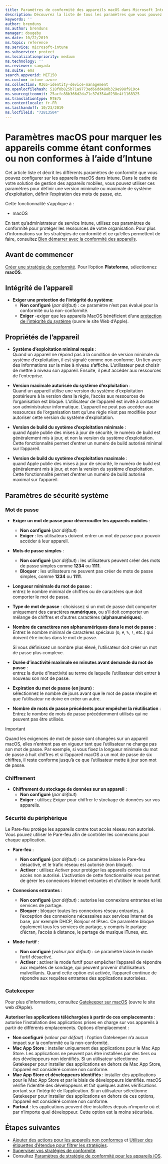 ```yaml
---
title: Paramètres de conformité des appareils macOS dans Microsoft Intune - Azure | Microsoft Docs
description: Découvrez la liste de tous les paramètres que vous pouvez utiliser lorsque vous configurez la conformité de vos appareils macOS dans Microsoft Intune. Exigez la protection de l’intégrité des systèmes Apple, définissez des restrictions de mot de passe, exigez un pare-feu, autorisez Gatekeeper, etc.
keywords: ''
author: brenduns
ms.author: brenduns
manager: dougeby
ms.date: 10/22/2019
ms.topic: reference
ms.service: microsoft-intune
ms.subservice: protect
ms.localizationpriority: medium
ms.technology: ''
ms.reviewer: samyada
ms.suite: ems
search.appverid: MET150
ms.custom: intune-azure
ms.collection: M365-identity-device-management
ms.openlocfilehash: 518f0b825b71a9773ed66dd480b329e998f919c4
ms.sourcegitcommit: 25acfc88b366d2da71c37d354a0238e4f1168325
ms.translationtype: MTE75
ms.contentlocale: fr-FR
ms.lasthandoff: 10/23/2019
ms.locfileid: "72813504"
---
```

# <a name="macos-settings-to-mark-devices-as-compliant-or-not-compliant-using-intune"></a>Paramètres macOS pour marquer les appareils comme étant conformes ou non conformes à l’aide d’Intune

Cet article liste et décrit les différents paramètres de conformité que vous pouvez configurer sur les appareils macOS dans Intune. Dans le cadre de votre solution de gestion des appareils mobiles, vous pouvez utiliser ces paramètres pour définir une version minimale ou maximale de système d’exploitation, définir l’expiration des mots de passe, etc.

Cette fonctionnalité s’applique à :

- macOS

En tant qu’administrateur de service Intune, utilisez ces paramètres de conformité pour protéger les ressources de votre organisation. Pour plus d’informations sur les stratégies de conformité et ce qu’elles permettent de faire, consultez [Bien démarrer avec la conformité des appareils](device-compliance-get-started.md).

## <a name="before-you-begin"></a>Avant de commencer

[Créer une stratégie de conformité](create-compliance-policy.md#create-the-policy). Pour l’option **Plateforme**, sélectionnez **macOS**.

## <a name="device-health"></a>Intégrité de l’appareil

- **Exiger une protection de l’intégrité du système**:  
  - **Non configuré** (*par défaut*) : ce paramètre n’est pas évalué pour la conformité ou la non-conformité.
  - **Exiger** -exiger que les appareils MacOS bénéficient d’une [protection de l’intégrité du système](https://support.apple.com/HT204899) (ouvre le site Web d’Apple).  

## <a name="device-properties"></a>Propriétés de l’appareil

- **Système d’exploitation minimal requis** :  
  Quand un appareil ne répond pas à la condition de version minimale du système d’exploitation, il est signalé comme non conforme. Un lien avec des informations sur la mise à niveau s’affiche. L’utilisateur peut choisir de mettre à niveau son appareil. Ensuite, il peut accéder aux ressources de l’entreprise.

- **Version maximale autorisée du système d’exploitation** :  
  Quand un appareil utilise une version du système d’exploitation postérieure à la version dans la règle, l’accès aux ressources de l’organisation est bloqué. L’utilisateur de l’appareil est invité à contacter son administrateur informatique. L’appareil ne peut pas accéder aux ressources de l’organisation tant qu’une règle n’est pas modifiée pour autoriser cette version du système d’exploitation.

- **Version de build du système d’exploitation minimale** :  
  quand Apple publie des mises à jour de sécurité, le numéro de build est généralement mis à jour, et non la version du système d’exploitation. Cette fonctionnalité permet d’entrer un numéro de build autorisé minimal sur l’appareil.

- **Version de build du système d’exploitation maximale** :  
  quand Apple publie des mises à jour de sécurité, le numéro de build est généralement mis à jour, et non la version du système d’exploitation. Cette fonctionnalité permet d’entrer un numéro de build autorisé maximal sur l’appareil.

## <a name="system-security-settings"></a>Paramètres de sécurité système

### <a name="password"></a>Mot de passe

- **Exiger un mot de passe pour déverrouiller les appareils mobiles** :  
  - **Non configuré** (*par défaut*)
  - **Exiger** : les utilisateurs doivent entrer un mot de passe pour pouvoir accéder à leur appareil.

- **Mots de passe simples** :  
  - **Non configuré** (*par défaut*) : les utilisateurs peuvent créer des mots de passe simples comme **1234** ou **1111**.
  - **Bloquer** : les utilisateurs ne peuvent pas créer de mots de passe simples, comme **1234** ou **1111**.

- **Longueur minimale du mot de passe** :  
  entrez le nombre minimal de chiffres ou de caractères que doit comporter le mot de passe.

- **Type de mot de passe** : choisissez si un mot de passe doit comporter uniquement des caractères **numériques**, ou s’il doit comporter un mélange de chiffres et d’autres caractères (**alphanumériques**).

- **Nombre de caractères non alphanumériques dans le mot de passe** :  
  Entrez le nombre minimal de caractères spéciaux (`&`, `#`, `%`, `!`, etc.) qui doivent être inclus dans le mot de passe.

  Si vous définissez un nombre plus élevé, l’utilisateur doit créer un mot de passe plus complexe.

- **Durée d’inactivité maximale en minutes avant demande du mot de passe** :  
  entrez la durée d’inactivité au terme de laquelle l’utilisateur doit entrer à nouveau son mot de passe.

- **Expiration du mot de passe (en jours)** :  
  sélectionnez le nombre de jours avant que le mot de passe n’expire et que l’utilisateur ne doive en créer un autre.

- **Nombre de mots de passe précédents pour empêcher la réutilisation** :  
  Entrez le nombre de mots de passe précédemment utilisés qui ne peuvent pas être utilisés.
> [!IMPORTANT]
> Quand les exigences de mot de passe sont changées sur un appareil macOS, elles n’entrent pas en vigueur tant que l’utilisateur ne change pas son mot de passe. Par exemple, si vous fixez la longueur minimale du mot de passe à huit chiffres et si l’appareil macOS a un mot de passe de six chiffres, il reste conforme jusqu’à ce que l’utilisateur mette à jour son mot de passe.

### <a name="encryption"></a>Chiffrement

- **Chiffrement du stockage de données sur un appareil** :  
  - **Non configuré** (*par défaut*)
  - **Exiger** : utilisez *Exiger* pour chiffrer le stockage de données sur vos appareils.

### <a name="device-security"></a>Sécurité du périphérique

Le Pare-feu protège les appareils contre tout accès réseau non autorisé. Vous pouvez utiliser le Pare-feu afin de contrôler les connexions pour chaque application. 

- **Pare-feu** :  
  - **Non configuré** (*par défaut*) : ce paramètre laisse le Pare-feu désactivé, et le trafic réseau est autorisé (non bloqué).
  - **Activer** : utilisez *Activer* pour protéger les appareils contre tout accès non autorisé. L’activation de cette fonctionnalité vous permet de gérer les connexions Internet entrantes et d’utiliser le mode furtif. 

- **Connexions entrantes** :  
  - **Non configuré** (*par défaut*) : autorise les connexions entrantes et les services de partage.
  - **Bloquer** : bloquer toutes les connexions réseau entrantes, à l’exception des connexions nécessaires aux services Internet de base, par exemple DHCP, Bonjour et IPsec. Ce paramètre bloque également tous les services de partage, y compris le partage d’écran, l’accès à distance, le partage de musique iTunes, etc.  

- **Mode furtif** :  
  - **Non configuré** (*valeur par défaut*) : ce paramètre laisse le mode furtif désactivé.
  - **Activer** : activer le mode furtif pour empêcher l’appareil de répondre aux requêtes de sondage, qui peuvent provenir d’utilisateurs malveillants. Quand cette option est activée, l’appareil continue de répondre aux requêtes entrantes des applications autorisées.  

### <a name="gatekeeper"></a>Gatekeeper

Pour plus d’informations, consultez [Gatekeeper sur macOS](https://support.apple.com/HT202491) (ouvre le site web d’Apple).

**Autoriser les applications téléchargées à partir de ces emplacements** : autorise l’installation des applications prises en charge sur vos appareils à partir de différents emplacements. Options d’emplacement :

- **Non configuré** (*valeur par défaut*) : l’option Gatekeeper n’a aucun impact sur la conformité ou la non-conformité.  
- **Mac App Store** : installer uniquement des applications pour le Mac App Store. Les applications ne peuvent pas être installées par des tiers ou des développeurs non identifiés. Si un utilisateur sélectionne Gatekeeper pour installer des applications en dehors de Mac App Store, l’appareil est considéré comme non conforme.
- **Mac App Store et développeurs identifiés** : installer des applications pour le Mac App Store et par le biais de développeurs identifiés. macOS vérifie l’identité des développeurs et fait quelques autres vérifications portant sur l’intégrité de l’application. Si un utilisateur sélectionne Gatekeeper pour installer des applications en dehors de ces options, l’appareil est considéré comme non conforme.
- **Partout** : les applications peuvent être installées depuis n’importe où et par n’importe quel développeur. Cette option est la moins sécurisée.
 

## <a name="next-steps"></a>Étapes suivantes

- [Ajouter des actions pour les appareils non conformes](actions-for-noncompliance.md) et [Utiliser des étiquettes d’étendue pour filtrer les stratégies](../fundamentals/scope-tags.md).
- [Superviser vos stratégies de conformité](compliance-policy-monitor.md).
- Consultez [Paramètres de stratégie de conformité pour les appareils iOS](compliance-policy-create-ios.md).